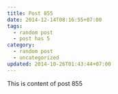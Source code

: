 ```yaml
---
title: Post 855
date: 2014-12-14T08:16:55+07:00
tags:
  - random post
  - post has 5
category:
  - random post
  - uncategorized
updated: 2014-10-26T01:43:44+07:00
---
```

This is content of post 855